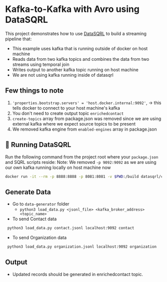 # Kafka-to-Kafka with Avro using DataSQRL

This project demonstrates how to use [DataSQRL](https://datasqrl.com) to build a streaming pipeline that:

- This example uses kafka that is running outside of docker on host machine
- Reads data from two kafka topics and combines the data from two streams using temporal join
- Writes output to another kafka topic running on host machine
- We are not using kafka running inside of datasqrl

## Few things to note

1. `'properties.bootstrap.servers' = 'host.docker.internal:9092'`, -> this tells docker to connect to your host machine's kafka
2. You don't need to create output topic `enrichedcontact`
3. `create-topics` array from package.json was removed since we are using external kafka where we expect source topics to be present
4. We removed kafka engine from `enabled-engines` array in package.json


## 🐳 Running DataSQRL

Run the following command from the project root where your `package.json` and SQRL scripts reside:
Note: We removed `-p 9092:9092` as we are using our own kafka running locally on host machine now
```bash
docker run -it --rm -p 8888:8888 -p 8081:8081 -v $PWD:/build datasqrl/cmd:dev run -c package.json
```

## Generate Data

* Go to `data-generator` folder
   * `python3 load_data.py <jsonl_file> <kafka_broker_address> <topic_name>`
* To send Contact data
```bash
 python3 load_data.py contact.jsonl localhost:9092 contact
```
* To send Organization data
```bash
 python3 load_data.py organization.jsonl localhost:9092 organization
```


## Output

* Updated records should be generated in enrichedcontact topic.


